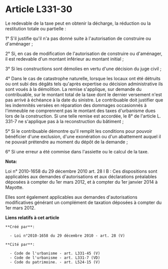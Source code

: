 # Article L331-30

Le redevable de la taxe peut en obtenir la décharge, la réduction ou la restitution totale ou partielle : 

1° S'il justifie qu'il n'a pas donné suite à l'autorisation de construire ou d'aménager ; 

2° Si, en cas de modification de l'autorisation de construire ou d'aménager, il est redevable d'un montant inférieur au
montant initial ; 

3° Si les constructions sont démolies en vertu d'une décision du juge civil ; 

4° Dans le cas de catastrophe naturelle, lorsque les locaux ont été détruits ou ont subi des dégâts tels qu'après expertise
ou décision administrative ils sont voués à la démolition. La remise s'applique, sur demande du contribuable, sur le montant
total de la taxe dont le dernier versement n'est pas arrivé à échéance à la date du sinistre. Le contribuable doit justifier
que les indemnités versées en réparation des dommages occasionnés à l'immeuble ne comprennent pas le montant des taxes
d'urbanisme dues lors de la construction. Si une telle remise est accordée, le 8° de l'article L. 331-7 ne s'applique pas à
la reconstruction du bâtiment ; 

5° Si le contribuable démontre qu'il remplit les conditions pour pouvoir bénéficier d'une exclusion, d'une exonération ou
d'un abattement auquel il ne pouvait prétendre au moment du dépôt de la demande ; 

6° Si une erreur a été commise dans l'assiette ou le calcul de la taxe.

**Nota:**

Loi n° 2010-1658 du 29 décembre 2010 art. 28 I B : Ces dispositions sont applicables aux demandes d'autorisations et aux
déclarations préalables déposées à compter du 1er mars 2012, et à compter du 1er janvier 2014 à Mayotte. 

Elles sont également applicables aux demandes d'autorisations modificatives générant un complément de taxation déposées à
compter du 1er mars 2012.

**Liens relatifs à cet article**

	**Créé par**:

	  - Loi n°2010-1658 du 29 décembre 2010 - art. 28 (V)

	**Cité par**:

	  - Code de l'urbanisme - art. L331-45 (V)
	  - Code de l'urbanisme - art. L331-7 (VD)
	  - Code du patrimoine. - art. L524-15 (V)
